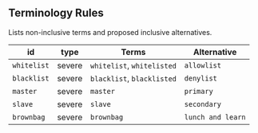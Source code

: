 ## Terminology Rules

Lists non-inclusive terms and proposed inclusive alternatives.

| id | type | Terms | Alternative |
| - | - | - | - |
| `whitelist` | severe | `whitelist`, `whitelisted` | `allowlist` |
| `blacklist` | severe | `blacklist`, `blacklisted` | `denylist` |
| `master` | severe | `master` | `primary` |
| `slave` | severe | `slave` | `secondary`|
| `brownbag` | severe | `brownbag` | `lunch and learn`|
